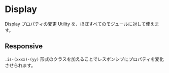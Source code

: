 # Display

Display プロパティの変更 Utility を、ほぼすべてのモジュールに対して使えます。

<table-display table="basic"/>

## Responsive

`.is-(xxxx)-(yy)` 形式のクラスを加えることでレスポンシブにプロパティを変化させられます。

<table-display table="responsive"/>

